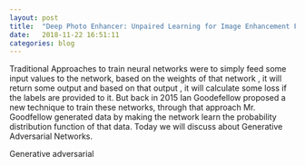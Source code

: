 ```yaml
---
layout: post
title:  "Deep Photo Enhancer: Unpaired Learning for Image Enhancement From Photographs With GANs"
date:   2018-11-22 16:51:11
categories: blog
---
```


Traditional Approaches to train neural networks were to simply feed some input values to the network, based on the weights of that network , it will return some output and based on that output , it will calculate some loss if the labels are provided to it. But back in 2015 Ian Goodefellow proposed a new technique to train these networks, through that approach Mr. Goodfellow generated data by making the network learn the probability distribution function of that data. Today we will discuss about Generative Adversarial Networks.

Generative adversarial
